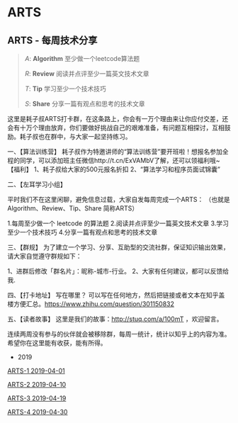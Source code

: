 # ARTS
## ARTS - 每周技术分享
> _A_: __Algorithm__ 至少做一个leetcode算法题
>
> _R_: __Review__ 阅读并点评至少一篇英文技术文章
>
> _T_: __Tip__ 学习至少一个技术技巧
>
> _S_: __Share__ 分享一篇有观点和思考的技术文章

这里是耗子叔ARTS打卡群，在这条路上，你会有一万个理由来让你应付交差，还会有十万个理由放弃，你们要做好挑战自己的艰难准备，有问题互相探讨，互相鼓励。耗子叔也在群中，与大家一起坚持练习。

一、【算法训练营】
耗子叔作为特邀讲师的“算法训练营”要开班啦！想报名参加全程的同学，可以添加班主任微信http://t.cn/ExVAMbV了解，还可以领福利哦~
【福利】
1、耗子叔给大家的500元报名折扣
2、“算法学习和程序员面试锦囊”

二、【左耳学习小组】

平时我们不在这里闲聊，避免信息过载，大家自发每周完成一个ARTS：
（也就是 Algorithm、Review、Tip、Share 简称ARTS）

1.每周至少做一个 leetcode 的算法题
2.阅读并点评至少一篇英文技术文章
3.学习至少一个技术技巧
4.分享一篇有观点和思考的技术文章

三、【群规】
为了建立一个学习、分享、互助型的交流社群，保证知识输出效果，请大家自觉遵守群规如下：

1、进群后修改「群名片」：昵称-城市-行业。
2、大家有任何建议，都可以反馈给我.

四、【打卡地址】
写在哪里？
可以写在任何地方，然后把链接或者文本在知乎盖楼方便汇总。https://www.zhihu.com/question/301150832

五、【读者故事】
这里是我们的故事：http://stuq.com/a/100mT ，欢迎留言。

连续两周没有参与的伙伴就会被移除群，每周一统计，统计以知乎上的内容为准。
希望你在这里能有收获，能有所得。

- 2019

[ARTS-1 2019-04-01](https://github.com/airmelt/ARTS/blob/master/ARTS-1%202019-04-01.md)

[ARTS-2 2019-04-10](https://github.com/airmelt/ARTS/blob/master/ARTS-2%202019-04-10.md)

[ARTS-3 2019-04-19](https://github.com/airmelt/ARTS/blob/master/ARTS-3%202019-04-19.md)

[ARTS-4 2019-04-30](https://github.com/airmelt/ARTS/blob/master/ARTS-4%202019-04-30.md)
